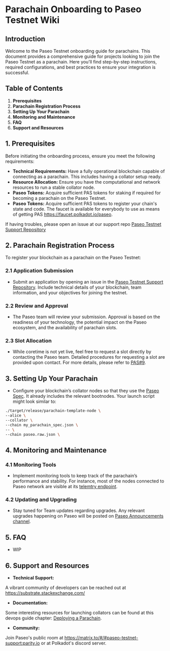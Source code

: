 # Parachain Onboarding to Paseo Testnet Wiki

## Introduction

Welcome to the Paseo Testnet onboarding guide for parachains. This document provides a comprehensive guide for projects looking to join the Paseo Testnet as a parachain. Here you'll find step-by-step instructions, required configurations, and best practices to ensure your integration is successful.

## Table of Contents

1. **Prerequisites**
2. **Parachain Registration Process**
3. **Setting Up Your Parachain**
4. **Monitoring and Maintenance**
5. **FAQ**
6. **Support and Resources**

## 1. Prerequisites

Before initiating the onboarding process, ensure you meet the following requirements:

- **Technical Requirements:** Have a fully operational blockchain capable of connecting as a parachain. This includes having a collator setup ready.
- **Resource Allocation:** Ensure you have the computational and network resources to run a stable collator node.
- **Paseo Tokens:** Acquire sufficient PAS tokens for staking if required for becoming a parachain on the Paseo Testnet.
- **Paseo Tokens:** Acquire sufficient PAS tokens to register your chain's state and code. The faucet is available for everybody to use as means of getting PAS https://faucet.polkadot.io/paseo.

If having troubles, please open an issue at our support repo [Paseo Testnet Support Repository](https://github.com/paseo-network/support/issues)

## 2. Parachain Registration Process

To register your blockchain as a parachain on the Paseo Testnet:
### 2.1 Application Submission
- Submit an application by opening an issue in the [Paseo Testnet Support Repository](https://github.com/paseo-network/support/issues). Include technical details of your blockchain, team information, and your objectives for joining the testnet.
### 2.2 Review and Approval
- The Paseo team will review your submission. Approval is based on the readiness of your technology, the potential impact on the Paseo ecosystem, and the availability of parachain slots.
### 2.3 Slot Allocation
- While coretime is not yet live, feel free to request a slot directly by contacting the Paseo team. Detailed procedures for requesting a slot are provided upon contact. For more details, please refer to [PAS#9](https://github.com/paseo-network/paseo-action-submission/blob/main/pas/PAS-9-Onboard-paras-slots.md).

## 3. Setting Up Your Parachain
- Configure your blockchain’s collator nodes so that they use the [Paseo Spec](https://github.com/paseo-network/runtimes/blob/main/chain-specs/paseo.raw.json). It already includes the relevant bootnodes.
Your launch script might look similar to:
```bash
./target/release/parachain-template-node \
--alice \
--collator \
--chain my_parachain_spec.json \
-- \
--chain paseo.raw.json \
```

## 4. Monitoring and Maintenance
### 4.1 Monitoring Tools
- Implement monitoring tools to keep track of the parachain’s performance and stability. For instance, most of the nodes connected to Paseo network are visible at its [telemtry endpoint](https://telemetry.polkadot.io/#list/0x77afd6190f1554ad45fd0d31aee62aacc33c6db0ea801129acb813f913e0764f).

### 4.2 Updating and Upgrading
- Stay tuned for Team updates regarding upgrades.
Any relevant upgrades happening on Paseo will be posted on [Paseo Announcements channel](https://matrix.to/#/#paseo-announcements:matrix.org).

## 5. FAQ
- WIP

## 6. Support and Resources
- **Technical Support:** 

A vibrant community of developers can be reached out at https://substrate.stackexchange.com/

- **Documentation:** 

Some interesting resources for launching collators can be found at this devops guide chapter: [Deploying  a Parachain](https://paritytech.github.io/devops-guide/guides/parachain_deployment.html).

- **Community:** 

Join Paseo's public room at https://matrix.to/#/#paseo-testnet-support:parity.io or at Polkadot's discord server.
